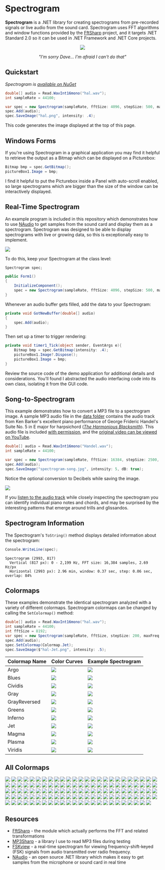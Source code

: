 # Spectrogram
**Spectrogram** is a .NET library for creating spectrograms from pre-recorded signals or live audio from the sound card.  Spectrogram uses FFT algorithms and window functions provided by the [FftSharp](https://github.com/swharden/FftSharp) project, and it targets .NET Standard 2.0 so it can be used in .NET Framework and .NET Core projects.

<div align="center">

![](dev/spectrogram.png)

_"I'm sorry Dave... I'm afraid I can't do that"_

</div>


## Quickstart

_Spectrogram is [available on NuGet](https://www.nuget.org/packages/Spectrogram)_

```cs
double[] audio = Read.WavInt16mono("hal.wav");
int sampleRate = 44100;

var spec = new Spectrogram(sampleRate, fftSize: 4096, stepSize: 500, maxFreq: 3000);
spec.Add(audio);
spec.SaveImage("hal.png", intensity: .4);
```

This code generates the image displayed at the top of this page.

## Windows Forms

If you're using Spectrogram in a graphical application you may find it helpful to retrieve the output as a Bitmap which can be displayed on a Picturebox:

```cs
Bitmap bmp = spec.GetBitmap();
pictureBox1.Image = bmp;
```

I find it helpful to put the Picturebox inside a Panel with auto-scroll enabled, so large spectrograms which are bigger than the size of the window can be interactively displayed.

## Real-Time Spectrogram

An example program is included in this repository which demonstrates how to use [NAudio](https://github.com/naudio/NAudio) to get samples from the sound card and display them as a spectrogram. Spectrogram was designed to be able to display spectrograms with live or growing data, so this is exceptionally easy to implement.

![](dev/microphone-spectrogram.gif)

To do this, keep your Spectrogram at the class level:
```cs
Spectrogram spec;

public Form1()
{
    InitializeComponent();
    spec = new Spectrogram(sampleRate, fftSize: 4096, stepSize: 500, maxFreq: 3000);
}
```

Whenever an audio buffer gets filled, add the data to your Spectrogram:
```cs
private void GotNewBuffer(double[] audio)
{
    spec.Add(audio);
}
```

Then set up a timer to trigger rendering:
```cs
private void timer1_Tick(object sender, EventArgs e){
    Bitmap bmp = spec.GetBitmap(intensity: .4);
    pictureBox1.Image?.Dispose();
    pictureBox1.Image = bmp;
}
```

Review the source code of the demo application for additional details and considerations. You'll found I abstracted the audio interfacing code into its own class, isolating it from the GUI code.

## Song-to-Spectrogram

This example demonstrates how to convert a MP3 file to a spectrogram image. A sample MP3 audio file in the [data folder](data) contains the audio track from Ken Barker's excellent piano performance of George Frideric Handel's Suite No. 5 in E major for harpsichord ([_The Harmonious Blacksmith_](https://en.wikipedia.org/wiki/The_Harmonious_Blacksmith)). This audio file is included [with permission](dev/Handel%20-%20Air%20and%20Variations.txt), and the [original video can be viewed on YouTube](https://www.youtube.com/watch?v=Mza-xqk770k).

```cs
double[] audio = Read.WavInt16mono("Handel.wav");
int sampleRate = 44100;

var spec = new Spectrogram(sampleRate, fftSize: 16384, stepSize: 2500, maxFreq: 2200);
spec.Add(audio);
spec.SaveImage("spectrogram-song.jpg", intensity: 5, dB: true);
```

Notice the optional conversion to Decibels while saving the image.

![](dev/spectrogram-song.jpg)

If you [listen to the audio track](https://www.youtube.com/watch?v=Mza-xqk770k) while closely inspecting the spectrogram you can identify individual piano notes and chords, and may be surprised by the interesting patterns that emerge around trills and glissandos.

## Spectrogram Information

The Spectrogram's `ToString()` method displays detailed information about the spectrogram:

```cs
Console.WriteLine(spec);
```

```
Spectrogram (2993, 817)
  Vertical (817 px): 0 - 2,199 Hz, FFT size: 16,384 samples, 2.69 Hz/px
  Horizontal (2993 px): 2.96 min, window: 0.37 sec, step: 0.06 sec, overlap: 84%
```

## Colormaps

These examples demonstrate the identical spectrogram analyzed with a variety of different colormaps. Spectrogram colormaps can be changed by calling the `SetColormap()` method:

```cs
double[] audio = Read.WavInt16mono("hal.wav");
int sampleRate = 44100;
int fftSize = 8192;
var spec = new Spectrogram(sampleRate, fftSize, stepSize: 200, maxFreq: 3000);
spec.Add(audio);
spec.SetColormap(Colormap.Jet);
spec.SaveImage($"hal-Jet.png", intensity: .5);
```

Colormap Name | Color Curves | Example Spectrogram
---|---|---
Argo | ![](dev/colormap/analyzed2/argo.png) | ![](dev/graphics/hal-Argo.png)
Blues | ![](dev/colormap/analyzed2/blues.png) | ![](dev/graphics/hal-Blues.png)
Cividis | ![](dev/colormap/analyzed2/cividis.png) | ![](dev/graphics/hal-Cividis.png)
Gray | ![](dev/colormap/analyzed2/gray.png) | ![](dev/graphics/hal-Grayscale.png)
GrayReversed | ![](dev/colormap/analyzed2/gray_r.png) | ![](dev/graphics/hal-GrayscaleReversed.png)
Greens | ![](dev/colormap/analyzed2/greens.png) | ![](dev/graphics/hal-Greens.png)
Inferno | ![](dev/colormap/analyzed2/inferno.png) | ![](dev/graphics/hal-Inferno.png)
Jet | ![](dev/colormap/analyzed2/jet.png) | ![](dev/graphics/hal-Jet.png)
Magma | ![](dev/colormap/analyzed2/magma.png) | ![](dev/graphics/hal-Magma.png)
Plasma | ![](dev/colormap/analyzed2/plasma.png) | ![](dev/graphics/hal-Plasma.png)
Viridis | ![](dev/colormap/analyzed2/viridis.png) | ![](dev/graphics/hal-Viridis.png)

## All Colormaps
![](dev/graphics/hal-Afmhot.png)
![](dev/graphics/hal-AfmhotReversed.png)
![](dev/graphics/hal-Argo.png)
![](dev/graphics/hal-Autumn.png)
![](dev/graphics/hal-AutumnReversed.png)
![](dev/graphics/hal-Binary.png)
![](dev/graphics/hal-BinaryReversed.png)
![](dev/graphics/hal-Blues.png)
![](dev/graphics/hal-BluesReversed.png)
![](dev/graphics/hal-Bone.png)
![](dev/graphics/hal-BoneReversed.png)
![](dev/graphics/hal-Brbg.png)
![](dev/graphics/hal-BrbgReversed.png)
![](dev/graphics/hal-Brg.png)
![](dev/graphics/hal-BrgReversed.png)
![](dev/graphics/hal-Bugn.png)
![](dev/graphics/hal-BugnReversed.png)
![](dev/graphics/hal-Bupu.png)
![](dev/graphics/hal-BupuReversed.png)
![](dev/graphics/hal-Bwr.png)
![](dev/graphics/hal-BwrReversed.png)
![](dev/graphics/hal-Cividis.png)
![](dev/graphics/hal-CividisReversed.png)
![](dev/graphics/hal-Cmrmap.png)
![](dev/graphics/hal-CmrmapReversed.png)
![](dev/graphics/hal-Cool.png)
![](dev/graphics/hal-CoolReversed.png)
![](dev/graphics/hal-Coolwarm.png)
![](dev/graphics/hal-CoolwarmReversed.png)
![](dev/graphics/hal-Copper.png)
![](dev/graphics/hal-CopperReversed.png)
![](dev/graphics/hal-Cubehelix.png)
![](dev/graphics/hal-CubehelixReversed.png)
![](dev/graphics/hal-Flag.png)
![](dev/graphics/hal-FlagReversed.png)
![](dev/graphics/hal-GistReversedainbow.png)
![](dev/graphics/hal-GistReversedainbowReversed.png)
![](dev/graphics/hal-Gnbu.png)
![](dev/graphics/hal-GnbuReversed.png)
![](dev/graphics/hal-Gnuplot.png)
![](dev/graphics/hal-Gnuplot2.png)
![](dev/graphics/hal-Gnuplot2Reversed.png)
![](dev/graphics/hal-GnuplotReversed.png)
![](dev/graphics/hal-Gray.png)
![](dev/graphics/hal-GrayReversed.png)
![](dev/graphics/hal-Greens.png)
![](dev/graphics/hal-GreensReversed.png)
![](dev/graphics/hal-Greys.png)
![](dev/graphics/hal-GreysReversed.png)
![](dev/graphics/hal-Hot.png)
![](dev/graphics/hal-HotReversed.png)
![](dev/graphics/hal-Hsv.png)
![](dev/graphics/hal-HsvReversed.png)
![](dev/graphics/hal-Inferno.png)
![](dev/graphics/hal-InfernoReversed.png)
![](dev/graphics/hal-Jet.png)
![](dev/graphics/hal-JetReversed.png)
![](dev/graphics/hal-Magma.png)
![](dev/graphics/hal-MagmaReversed.png)
![](dev/graphics/hal-Ocean.png)
![](dev/graphics/hal-OceanReversed.png)
![](dev/graphics/hal-Oranges.png)
![](dev/graphics/hal-OrangesReversed.png)
![](dev/graphics/hal-Orrd.png)
![](dev/graphics/hal-OrrdReversed.png)
![](dev/graphics/hal-Pink.png)
![](dev/graphics/hal-PinkReversed.png)
![](dev/graphics/hal-Piyg.png)
![](dev/graphics/hal-PiygReversed.png)
![](dev/graphics/hal-Plasma.png)
![](dev/graphics/hal-PlasmaReversed.png)
![](dev/graphics/hal-Prgn.png)
![](dev/graphics/hal-PrgnReversed.png)
![](dev/graphics/hal-PrismReversed.png)
![](dev/graphics/hal-Pubu.png)
![](dev/graphics/hal-Pubugn.png)
![](dev/graphics/hal-PubugnReversed.png)
![](dev/graphics/hal-PubuReversed.png)
![](dev/graphics/hal-Puor.png)
![](dev/graphics/hal-PuorReversed.png)
![](dev/graphics/hal-Purd.png)
![](dev/graphics/hal-PurdReversed.png)
![](dev/graphics/hal-Purples.png)
![](dev/graphics/hal-PurplesReversed.png)
![](dev/graphics/hal-Rainbow.png)
![](dev/graphics/hal-RainbowReversed.png)
![](dev/graphics/hal-Rdbu.png)
![](dev/graphics/hal-RdbuReversed.png)
![](dev/graphics/hal-Rdgy.png)
![](dev/graphics/hal-RdgyReversed.png)
![](dev/graphics/hal-Rdpu.png)
![](dev/graphics/hal-RdpuReversed.png)
![](dev/graphics/hal-Rdylbu.png)
![](dev/graphics/hal-RdylbuReversed.png)
![](dev/graphics/hal-Rdylgn.png)
![](dev/graphics/hal-RdylgnReversed.png)
![](dev/graphics/hal-Reds.png)
![](dev/graphics/hal-RedsReversed.png)
![](dev/graphics/hal-Seismic.png)
![](dev/graphics/hal-SeismicReversed.png)
![](dev/graphics/hal-Spectral.png)
![](dev/graphics/hal-SpectralReversed.png)
![](dev/graphics/hal-Spring.png)
![](dev/graphics/hal-SpringReversed.png)
![](dev/graphics/hal-Summer.png)
![](dev/graphics/hal-SummerReversed.png)
![](dev/graphics/hal-Terrain.png)
![](dev/graphics/hal-TerrainReversed.png)
![](dev/graphics/hal-Twilight.png)
![](dev/graphics/hal-TwilightReversed.png)
![](dev/graphics/hal-Viridis.png)
![](dev/graphics/hal-ViridisReversed.png)
![](dev/graphics/hal-Winter.png)
![](dev/graphics/hal-WinterReversed.png)
![](dev/graphics/hal-Wistia.png)
![](dev/graphics/hal-WistiaReversed.png)
![](dev/graphics/hal-Ylgn.png)
![](dev/graphics/hal-Ylgnbu.png)
![](dev/graphics/hal-YlgnbuReversed.png)
![](dev/graphics/hal-YlgnReversed.png)
![](dev/graphics/hal-Ylorbr.png)
![](dev/graphics/hal-YlorbrReversed.png)
![](dev/graphics/hal-Ylorrd.png)
![](dev/graphics/hal-YlorrdReversed.png)

## Resources
* [FftSharp](https://github.com/swharden/FftSharp) - the module which actually performs the FFT and related transformations
* [MP3Sharp](https://github.com/ZaneDubya/MP3Sharp) - a library I use to read MP3 files during testing
* [FSKview](https://github.com/swharden/FSKview) - a real-time spectrogram for viewing frequency-shift-keyed (FSK) signals from audio transmitted over radio frequency.
* [NAudio](https://github.com/naudio/NAudio) - an open source .NET library which makes it easy to get samples from the microphone or sound card in real time